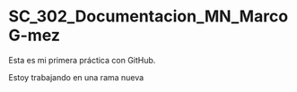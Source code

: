 # SC\_302\_Documentacion\_MN\_MarcoG-mez

Esta es mi primera práctica con GitHub.











Estoy trabajando en una rama nueva

